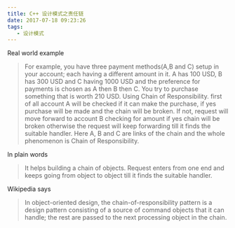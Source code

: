 ```yaml
---
title: C++ 设计模式之责任链
date: 2017-07-18 09:23:26
tags:
   - 设计模式
---
```



Real world example

> For example, you have three payment methods(A,B and C) setup in your account; each having a different amount in it. A has 100 USD, B has 300 USD and C having 1000 USD and the preference for payments is chosen as A then B then C. You try to purchase something that is worth 210 USD. Using Chain of Responsibility. first of all account A will be checked if it can make the purchase, if yes purchase will be made and the chain will be broken. If not, request will move forward to account B checking for amount if yes chain will be broken otherwise the request will keep forwarding till it finds the suitable handler. Here A, B and C are links of the chain and the whole phenomenon is Chain of Responsibility.


In plain words

> It helps building a chain of objects. Request enters from one end and keeps going from object to object till it finds the suitable handler.

Wikipedia says

> In object-oriented design, the chain-of-responsibility pattern is a design pattern consisting of a source of command objects that it can handle; the rest are passed to the next processing object in the chain.

